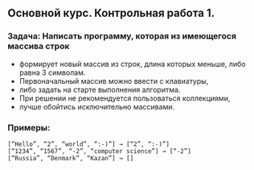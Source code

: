 ## Основной курс. Контрольная работа 1.

### Задача: Написать программу, которая из имеющегося массива строк
* формирует новый массив из строк, длина которых меньше, либо равна 3 символам.
* Первоначальный массив можно ввести с клавиатуры,
* либо задать на старте выполнения алгоритма.
* При решении не рекомендуется пользоваться коллекциями,
* лучше обойтись исключительно массивами.

### Примеры:

```
[“Hello”, “2”, “world”, “:-)”] → [“2”, “:-)”]
[“1234”, “1567”, “-2”, “computer science”] → [“-2”]
[“Russia”, “Denmark”, “Kazan”] → []
```

